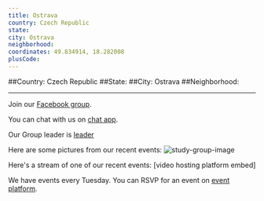 ```yaml
---
title: Ostrava
country: Czech Republic
state: 
city: Ostrava
neighborhood: 
coordinates: 49.834914, 18.282008
plusCode:
---
```


##Country: Czech Republic
##State: 
##City: Ostrava
##Neighborhood: 
*****
Join our [Facebook group](https://www.facebook.com/groups/free.code.camp.ostrava).

You can chat with us on [chat app]().

Our Group leader is [leader]()

Here are some pictures from our recent events:
![study-group-image]()

Here's a stream of one of our recent events:
[video hosting platform embed]

We have events every Tuesday. You can RSVP for an event on [event platform]().
